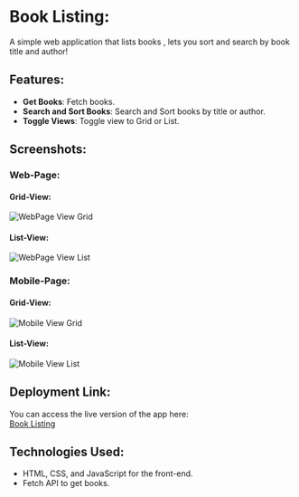 # Book Listing:

A simple web application that lists books , lets you sort and search by book title and author!

## Features:

- **Get Books**: Fetch books.
- **Search and Sort Books**: Search and Sort books by title or author.
- **Toggle Views**: Toggle view to Grid or List.

## Screenshots:

### Web-Page:

#### Grid-View:

![WebPage View Grid](./screenshots/web.png)

#### List-View:

![WebPage View List](./screenshots/web-2.png)

### Mobile-Page:

#### Grid-View:

![Mobile View Grid](./screenshots/mobile.png)

#### List-View:

![Mobile View List](./screenshots/mobile-2.png)

## Deployment Link:

You can access the live version of the app here:  
[Book Listing](https://inspirationall-quote-generatorr.netlify.app/)

## Technologies Used:

- HTML, CSS, and JavaScript for the front-end.
- Fetch API to get books.
